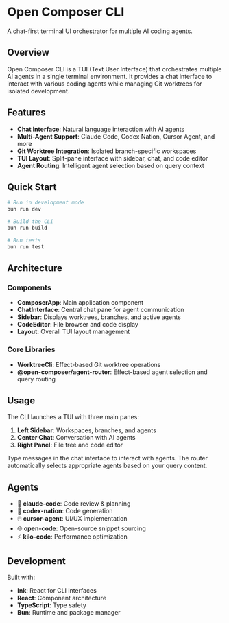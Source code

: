 # Open Composer CLI

A chat-first terminal UI orchestrator for multiple AI coding agents.

## Overview

Open Composer CLI is a TUI (Text User Interface) that orchestrates multiple AI agents in a single terminal environment. It provides a chat interface to interact with various coding agents while managing Git worktrees for isolated development.

## Features

- **Chat Interface**: Natural language interaction with AI agents
- **Multi-Agent Support**: Claude Code, Codex Nation, Cursor Agent, and more
- **Git Worktree Integration**: Isolated branch-specific workspaces
- **TUI Layout**: Split-pane interface with sidebar, chat, and code editor
- **Agent Routing**: Intelligent agent selection based on query context

## Quick Start

```bash
# Run in development mode
bun run dev

# Build the CLI
bun run build

# Run tests
bun run test
```

## Architecture

### Components

- **ComposerApp**: Main application component
- **ChatInterface**: Central chat pane for agent communication
- **Sidebar**: Displays worktrees, branches, and active agents
- **CodeEditor**: File browser and code display
- **Layout**: Overall TUI layout management

### Core Libraries

- **WorktreeCli**: Effect-based Git worktree operations
- **@open-composer/agent-router**: Effect-based agent selection and query routing

## Usage

The CLI launches a TUI with three main panes:

1. **Left Sidebar**: Workspaces, branches, and agents
2. **Center Chat**: Conversation with AI agents
3. **Right Panel**: File tree and code editor

Type messages in the chat interface to interact with agents. The router automatically selects appropriate agents based on your query content.

## Agents

- 🤖 **claude-code**: Code review & planning
- 📝 **codex-nation**: Code generation
- 🖱️ **cursor-agent**: UI/UX implementation
- 🌐 **open-code**: Open-source snippet sourcing
- ⚡ **kilo-code**: Performance optimization

## Development

Built with:
- **Ink**: React for CLI interfaces
- **React**: Component architecture
- **TypeScript**: Type safety
- **Bun**: Runtime and package manager
